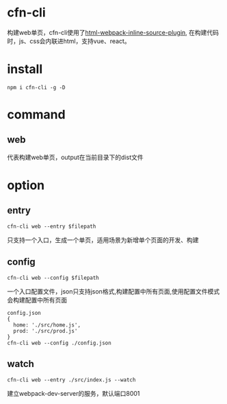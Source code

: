 # cfn-cli
构建web单页，cfn-cli使用了[html-webpack-inline-source-plugin](https://www.npmjs.com/package/html-webpack-inline-source-plugin),
在构建代码时，js、css会内联进html，支持vue、react。

# install
    npm i cfn-cli -g -D
  
# command
## web
代表构建web单页，output在当前目录下的dist文件

# option
## entry
    cfn-cli web --entry $filepath
只支持一个入口，生成一个单页，适用场景为新增单个页面的开发、构建


## config
    cfn-cli web --config $filepath
一个入口配置文件，json只支持json格式,构建配置中所有页面,使用配置文件模式会构建配置中所有页面

    config.json
    {
      home: './src/home.js',
      prod: './src/prod.js'
    }
    cfn-cli web --config ./config.json

## watch
    cfn-cli web --entry ./src/index.js --watch

建立webpack-dev-server的服务，默认端口8001

